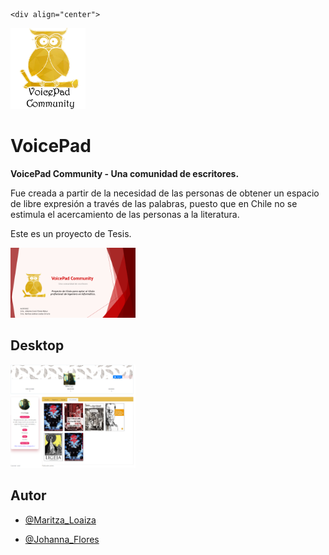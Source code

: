     <div align="center">
<img width="120px" src="./images/logo.png" />
</div>

# VoicePad

**VoicePad Community - Una comunidad de escritores.**

Fue creada a partir de la necesidad de las personas de obtener un espacio de
libre expresión a través de las palabras, puesto que en Chile no se
estimula el acercamiento de las personas a la literatura. 

Este es un proyecto de Tesis.

<img width="200px" src="./images/portada.png" />

## Desktop

<img width="200px" src="./images/perfil.png" />

## Autor

* **<Maritza Loaiza>**  [@Maritza_Loaiza](https://github.com/Maritza7395)

* **<Johanna Flores>**  [@Johanna_Flores](https://github.com/jhFlores15)